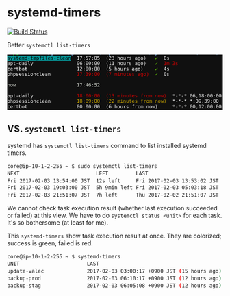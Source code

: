 # systemd-timers

[![Build Status](https://travis-ci.org/baptistemarchand/systemd-timers.svg?branch=master)](https://travis-ci.org/baptistemarchand/systemd-timers)

Better `systemctl list-timers`

![example](_images/example.png)

## VS. `systemctl list-timers`

systemd has `systemctl list-timers` command to list installed systemd timers.

```bash
core@ip-10-1-2-255 ~ $ sudo systemctl list-timers
NEXT                         LEFT         LAST                         PASSED       UNIT                           ACTIVATES
Fri 2017-02-03 13:54:00 JST  12s left     Fri 2017-02-03 13:53:02 JST  44s ago      failed.timer                   failed.service
Fri 2017-02-03 19:03:00 JST  5h 9min left Fri 2017-02-03 05:03:18 JST  8h ago       docker-cleanup.timer           docker-cleanup.service
Fri 2017-02-03 21:51:07 JST  7h left      Thu 2017-02-02 21:51:07 JST  16h ago      systemd-tmpfiles-clean.timer   systemd-tmpfiles-clean.service
```

We cannot check task execution result (whether last execution succeeded or failed) at this view.
We have to do `systemctl status <unit>` for each task.
It's so bothersome (at least for me).

This `systemd-timers` show task execution result at once. They are colorized; success is green, failed is red.

```bash
core@ip-10-1-2-255 ~ $ systemd-timers
UNIT                      LAST                                          RESULT   EXECUTION TIME          NEXT                           SCHEDULE
update-valec              2017-02-03 03:00:17 +0900 JST (15 hours ago)  success  7 seconds               2017-02-04 03:00:00 +0900 JST  *-*-* 03:00:00
backup-prod               2017-02-03 06:10:17 +0900 JST (12 hours ago)  failed   Less than a second      2017-02-04 06:10:00 +0900 JST  *-*-* 06:10:00
backup-stag               2017-02-03 06:05:08 +0900 JST (12 hours ago)  failed   Less than a second      2017-02-04 06:05:00 +0900 JST  *-*-* 06:05:00
```
